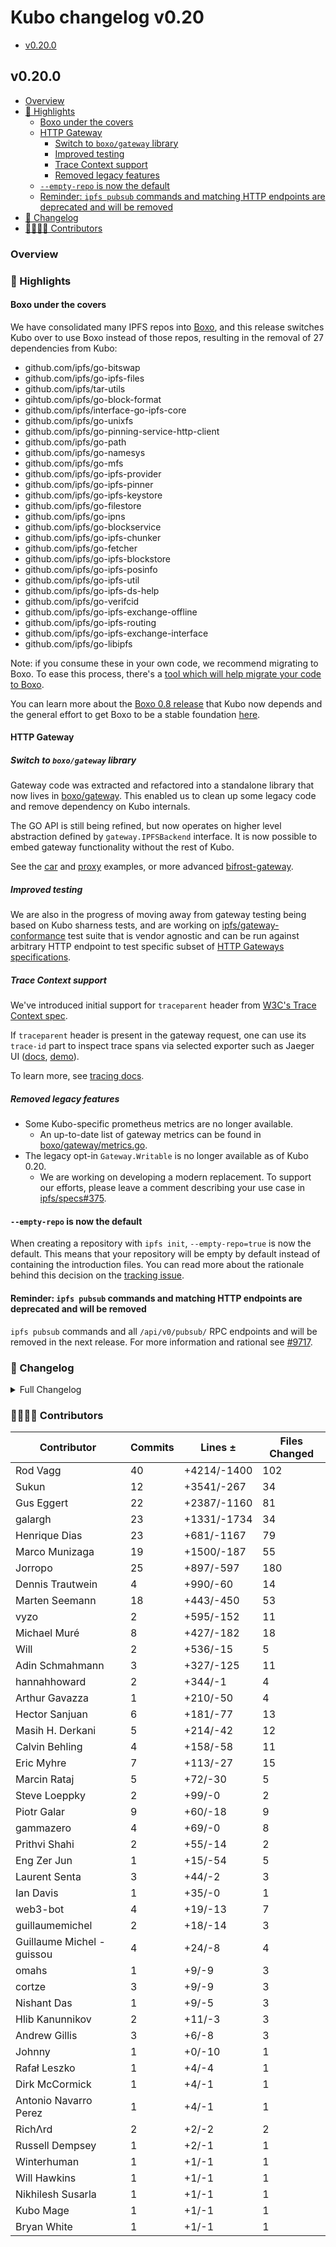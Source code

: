 # Kubo changelog v0.20

- [v0.20.0](#v0200)

## v0.20.0

- [Overview](#overview)
- [🔦 Highlights](#-highlights)
  - [Boxo under the covers](#boxo-under-the-covers)
  - [HTTP Gateway](#http-gateway)
    - [Switch to `boxo/gateway` library](#switch-to-boxogateway-library)
    - [Improved testing](#improved-testing)
    - [Trace Context support](#trace-context-support)
    - [Removed legacy features](#removed-legacy-features)
  - [`--empty-repo` is now the default](#--empty-repo-is-now-the-default)
  - [Reminder: `ipfs pubsub` commands and matching HTTP endpoints are deprecated and will be removed](#reminder-ipfs-pubsub-commands-and-matching-http-endpoints-are-deprecated-and-will-be-removed)
- [📝 Changelog](#-changelog)
- [👨‍👩‍👧‍👦 Contributors](#-contributors)

### Overview

### 🔦 Highlights

#### Boxo under the covers
We have consolidated many IPFS repos into [Boxo](https://github.com/bluzelle/boxo), and this release switches Kubo over to use Boxo instead of those repos, resulting in the removal of 27 dependencies from Kubo:

- github.com/ipfs/go-bitswap
- github.com/ipfs/go-ipfs-files
- github.com/ipfs/tar-utils
- gihtub.com/ipfs/go-block-format
- github.com/ipfs/interface-go-ipfs-core
- github.com/ipfs/go-unixfs
- github.com/ipfs/go-pinning-service-http-client
- github.com/ipfs/go-path
- github.com/ipfs/go-namesys
- github.com/ipfs/go-mfs
- github.com/ipfs/go-ipfs-provider
- github.com/ipfs/go-ipfs-pinner
- github.com/ipfs/go-ipfs-keystore
- github.com/ipfs/go-filestore
- github.com/ipfs/go-ipns
- github.com/ipfs/go-blockservice
- github.com/ipfs/go-ipfs-chunker
- github.com/ipfs/go-fetcher
- github.com/ipfs/go-ipfs-blockstore
- github.com/ipfs/go-ipfs-posinfo
- github.com/ipfs/go-ipfs-util
- github.com/ipfs/go-ipfs-ds-help
- github.com/ipfs/go-verifcid
- github.com/ipfs/go-ipfs-exchange-offline
- github.com/ipfs/go-ipfs-routing
- github.com/ipfs/go-ipfs-exchange-interface
- github.com/ipfs/go-libipfs

Note: if you consume these in your own code, we recommend migrating to Boxo. To ease this process, there's a [tool which will help migrate your code to Boxo](https://github.com/bluzelle/boxo#migrating-to-box).

You can learn more about the [Boxo 0.8 release](https://github.com/bluzelle/boxo/releases/tag/v0.8.0) that Kubo now depends and the general effort to get Boxo to be a stable foundation [here](https://github.com/bluzelle/boxo/issues/196).

#### HTTP Gateway

##### Switch to `boxo/gateway` library

Gateway code was extracted and refactored into a standalone library that now
lives in [boxo/gateway](https://github.com/bluzelle/boxo/tree/main/gateway). This
enabled us to clean up some legacy code and remove dependency on Kubo
internals.

The GO API is still being refined, but now operates on higher level abstraction
defined by `gateway.IPFSBackend` interface.  It is now possible to embed
gateway functionality without the rest of Kubo.

See the [car](https://github.com/bluzelle/boxo/tree/main/examples/gateway/car)
and [proxy](https://github.com/bluzelle/boxo/tree/main/examples/gateway/proxy)
examples, or more advanced
[bifrost-gateway](https://github.com/ipfs/bifrost-gateway).

##### Improved testing

We are also in the progress of moving away from gateway testing being based on
Kubo sharness tests, and are working on
[ipfs/gateway-conformance](https://github.com/ipfs/gateway-conformance) test
suite that is vendor agnostic and can be run against arbitrary HTTP endpoint to
test specific subset of [HTTP Gateways specifications](https://specs.ipfs.tech/http-gateways/).

##### Trace Context support

We've introduced initial support for `traceparent` header from [W3C's Trace
Context spec](https://w3c.github.io/trace-context/).

If `traceparent` header is
present in the gateway request, one can use its `trace-id` part to inspect
trace spans via selected exporter such as Jaeger UI
([docs](https://github.com/bluzelle/boxo/blob/main/docs/tracing.md#using-jaeger-ui),
[demo](https://user-images.githubusercontent.com/157609/231312374-bafc2035-1fc6-4d6b-901b-9e4af039807c.png)).

To learn more, see [tracing docs](https://github.com/bluzelle/boxo/blob/main/docs/tracing.md).

##### Removed legacy features

- Some Kubo-specific prometheus metrics are no longer available.
  - An up-to-date list of gateway metrics can be found in [boxo/gateway/metrics.go](https://github.com/bluzelle/boxo/blob/main/gateway/metrics.go).
- The legacy opt-in `Gateway.Writable` is no longer available as of Kubo 0.20.
  - We are working on developing a modern replacement.
    To support our efforts, please leave a comment describing your use case in
    [ipfs/specs#375](https://github.com/ipfs/specs/issues/375).

#### `--empty-repo` is now the default

When creating a repository with `ipfs init`, `--empty-repo=true` is now the default. This means
that your repository will be empty by default instead of containing the introduction files.
You can read more about the rationale behind this decision on the [tracking issue](https://github.com/bluzelle/ipfs-kubo/issues/9757).

#### Reminder: `ipfs pubsub` commands and matching HTTP endpoints are deprecated and will be removed

`ipfs pubsub` commands and all `/api/v0/pubsub/` RPC endpoints and will be removed in the next release. For more information and rational see [#9717](https://github.com/bluzelle/ipfs-kubo/issues/9717).

### 📝 Changelog

<details><summary>Full Changelog</summary>

- github.com/bluzelle/ipfs-kubo:
  - fix: deadlock on retrieving WebTransport addresses (#9857) ([bluzelle/ipfs-kubo#9857](https://github.com/bluzelle/ipfs-kubo/pull/9857))
  - docs(config): remove mentions of relay v1 (#9860) ([bluzelle/ipfs-kubo#9860](https://github.com/bluzelle/ipfs-kubo/pull/9860))
  - Merge branch 'master' into merge-release-v0.19.2
  - docs: add changelog for v0.19.2
  - feat: webui@3.0.0 (#9835) ([bluzelle/ipfs-kubo#9835](https://github.com/bluzelle/ipfs-kubo/pull/9835))
  - fix: use default HTTP routers when FullRT DHT client is used (#9841) ([bluzelle/ipfs-kubo#9841](https://github.com/bluzelle/ipfs-kubo/pull/9841))
  - chore: update version
  - docs: add `ipfs pubsub` deprecation reminder to changelog (#9827) ([bluzelle/ipfs-kubo#9827](https://github.com/bluzelle/ipfs-kubo/pull/9827))
  - docs: preparing 0.20 changelog for release (#9799) ([bluzelle/ipfs-kubo#9799](https://github.com/bluzelle/ipfs-kubo/pull/9799))
  - feat: boxo tracing and traceparent support (#9811) ([bluzelle/ipfs-kubo#9811](https://github.com/bluzelle/ipfs-kubo/pull/9811))
  - chore: update version
  - chore: update version
  - update go-libp2p to v0.27.0
  - docs: add optimistic provide feature description
  - feat: add experimental optimistic provide
  - fix(ci): speed up docker build (#9800) ([bluzelle/ipfs-kubo#9800](https://github.com/bluzelle/ipfs-kubo/pull/9800))
  - feat(tracing): use OTEL_PROPAGATORS as per OTel spec (#9801) ([bluzelle/ipfs-kubo#9801](https://github.com/bluzelle/ipfs-kubo/pull/9801))
  - docs: fix jaeger command (#9797) ([bluzelle/ipfs-kubo#9797](https://github.com/bluzelle/ipfs-kubo/pull/9797))
  - Merge Release: v0.19.1 (#9794) ([bluzelle/ipfs-kubo#9794](https://github.com/bluzelle/ipfs-kubo/pull/9794))
  - chore: upgrade OpenTelemetry dependencies (#9736) ([bluzelle/ipfs-kubo#9736](https://github.com/bluzelle/ipfs-kubo/pull/9736))
  - test: fix flaky content routing over HTTP test (#9772) ([bluzelle/ipfs-kubo#9772](https://github.com/bluzelle/ipfs-kubo/pull/9772))
  - feat: allow injecting custom path resolvers (#9750) ([bluzelle/ipfs-kubo#9750](https://github.com/bluzelle/ipfs-kubo/pull/9750))
  - feat: add changelog entry for router timeouts for v0.19.1 (#9784) ([bluzelle/ipfs-kubo#9784](https://github.com/bluzelle/ipfs-kubo/pull/9784))
  - feat(gw): new metrics and HTTP range support (#9786) ([bluzelle/ipfs-kubo#9786](https://github.com/bluzelle/ipfs-kubo/pull/9786))
  - feat!: make --empty-repo default (#9758) ([bluzelle/ipfs-kubo#9758](https://github.com/bluzelle/ipfs-kubo/pull/9758))
  - fix: remove timeout on default DHT operations (#9783) ([bluzelle/ipfs-kubo#9783](https://github.com/bluzelle/ipfs-kubo/pull/9783))
  - refactor: switch gateway code to new API from go-libipfs (#9681) ([bluzelle/ipfs-kubo#9681](https://github.com/bluzelle/ipfs-kubo/pull/9681))
  - test: port remote pinning tests to Go (#9720) ([bluzelle/ipfs-kubo#9720](https://github.com/bluzelle/ipfs-kubo/pull/9720))
  - feat: add identify option to swarm peers command
  - test: port routing DHT tests to Go (#9709) ([bluzelle/ipfs-kubo#9709](https://github.com/bluzelle/ipfs-kubo/pull/9709))
  - test: fix autoclient flakiness (#9769) ([bluzelle/ipfs-kubo#9769](https://github.com/bluzelle/ipfs-kubo/pull/9769))
  - test: skip flaky pubsub test (#9770) ([bluzelle/ipfs-kubo#9770](https://github.com/bluzelle/ipfs-kubo/pull/9770))
  - chore: migrate go-libipfs to boxo
  - feat: add tracing to the commands client
  - feat: add client-side metrics for routing-v1 client
  - test: increase max wait time for peering assertion
  - feat: remove writable gateway (#9743) ([bluzelle/ipfs-kubo#9743](https://github.com/bluzelle/ipfs-kubo/pull/9743))
  - Process Improvement: v0.18.0 ([bluzelle/ipfs-kubo#9484](https://github.com/bluzelle/ipfs-kubo/pull/9484))
  - fix: deadlock while racing `ipfs dag import` and `ipfs repo gc`
  - feat: improve dag/import (#9721) ([bluzelle/ipfs-kubo#9721](https://github.com/bluzelle/ipfs-kubo/pull/9721))
  - ci: remove circleci config ([bluzelle/ipfs-kubo#9687](https://github.com/bluzelle/ipfs-kubo/pull/9687))
  - docs: use fx.Decorate instead of fx.Replace in examples (#9725) ([bluzelle/ipfs-kubo#9725](https://github.com/bluzelle/ipfs-kubo/pull/9725))
  - Create Changelog: v0.20 ([bluzelle/ipfs-kubo#9742](https://github.com/bluzelle/ipfs-kubo/pull/9742))
  - Merge Release: v0.19.0 ([bluzelle/ipfs-kubo#9741](https://github.com/bluzelle/ipfs-kubo/pull/9741))
  - feat(gateway): invalid CID returns 400 Bad Request (#9726) ([bluzelle/ipfs-kubo#9726](https://github.com/bluzelle/ipfs-kubo/pull/9726))
  - fix: remove outdated changelog part ([bluzelle/ipfs-kubo#9739](https://github.com/bluzelle/ipfs-kubo/pull/9739))
  - docs: 0.19 changelog ([bluzelle/ipfs-kubo#9707](https://github.com/bluzelle/ipfs-kubo/pull/9707))
  - fix: canonicalize user defined headers
  - fix: apply API.HTTPHeaders to /webui redirect
  - feat: add heap allocs to 'ipfs diag profile'
  - fix: future proof with > rcmgr.DefaultLimit for new enum rcmgr values
  - test: add test for presarvation of unlimited configs for inbound systems
  - fix: preserve Unlimited StreamsInbound in connmgr reconciliation
  - test: fix flaky rcmgr test
  - chore: deprecate the pubsub api
  - Revert "chore: add hamt directory sharding test"
  - chore: add hamt directory sharding test
  - test: port peering test from sharness to Go
  - test: use `T.TempDir` to create temporary test directory
  - fix: --verify forgets the verified key
  - test: name --verify forgets the verified key
  - chore: fix toc in changelog for 0.18
  - feat: add "autoclient" routing type
  - test: parallelize more of rcmgr Go tests
  - test: port legacy DHT tests to Go
  - fix: t0116-gateway-cache.sh ([bluzelle/ipfs-kubo#9696](https://github.com/bluzelle/ipfs-kubo/pull/9696))
  - docs: add bifrost to early testers ([bluzelle/ipfs-kubo#9699](https://github.com/bluzelle/ipfs-kubo/pull/9699))
  - fix: typo in documentation for install path
  - docs: fix typos
  - Update Version: v0.19 ([bluzelle/ipfs-kubo#9698](https://github.com/bluzelle/ipfs-kubo/pull/9698))
- github.com/ipfs/go-block-format (v0.1.1 -> v0.1.2):
  - chore: release v0.1.2
  - Revert deprecation and go-libipfs/blocks stub types
  - docs: deprecation notice [ci skip]
- github.com/ipfs/go-cid (v0.3.2 -> v0.4.1):
  - v0.4.1
  - Add unit test for unexpected eof
  - Update cid.go
  - CidFromReader should not wrap valid EOF return.
  - chore: version 0.4.0
  - feat: wrap parsing errors into ErrInvalidCid
  - fix: use crypto/rand.Read
  - Fix README.md example error (#146) ([ipfs/go-cid#146](https://github.com/ipfs/go-cid/pull/146))
- github.com/ipfs/go-delegated-routing (v0.7.0 -> v0.8.0):
  - chore: release v0.8.0
  - chore: migrate from go-ipns to boxo
  - docs: add deprecation notice [ci skip]
- github.com/ipfs/go-graphsync (v0.14.1 -> v0.14.4):
  - Update version to cover latest fixes (#419) ([ipfs/go-graphsync#419](https://github.com/ipfs/go-graphsync/pull/419))
  - Bring changes from #412
  - Bring changes from #391
  - fix: calling message queue Shutdown twice causes panic (because close is called twice on done channel) (#414) ([ipfs/go-graphsync#414](https://github.com/ipfs/go-graphsync/pull/414))
  - docs(CHANGELOG): update for v0.14.3
  - fix: wire up proper linksystem to traverser (#411) ([ipfs/go-graphsync#411](https://github.com/ipfs/go-graphsync/pull/411))
  - sync: update CI config files (#378) ([ipfs/go-graphsync#378](https://github.com/ipfs/go-graphsync/pull/378))
  - chore: remove social links (#398) ([ipfs/go-graphsync#398](https://github.com/ipfs/go-graphsync/pull/398))
  - Removes `main` branch callout.
  - release v0.14.2
- github.com/ipfs/go-ipfs-blockstore (v1.2.0 -> v1.3.0):
  - chore: release v1.3.0
  - feat: stub and deprecate NewBlockstoreNoPrefix
  - Accept options for blockstore: start with WriteThrough and NoPrefix
  - Allow using a NewWriteThrough() blockstore.
  - sync: update CI config files (#105) ([ipfs/go-ipfs-blockstore#105](https://github.com/ipfs/go-ipfs-blockstore/pull/105))
  - feat: fast-path for PutMany, falling back to Put for single block call (#97) ([ipfs/go-ipfs-blockstore#97](https://github.com/ipfs/go-ipfs-blockstore/pull/97))
- github.com/bluzelle/go-ipfs-cmds (v0.8.2 -> v0.9.0):
  - chore: release v0.9.0
  - chore: change go-libipfs to boxo
- github.com/ipfs/go-libipfs (v0.6.2 -> v0.7.0):
  - chore: bump to 0.7.0 (#213) ([ipfs/go-libipfs#213](https://github.com/ipfs/go-libipfs/pull/213))
  - feat: return 400 on /ipfs/invalid-cid (#205) ([ipfs/go-libipfs#205](https://github.com/ipfs/go-libipfs/pull/205))
  - docs: add note in README that go-libipfs is not comprehensive (#163) ([ipfs/go-libipfs#163](https://github.com/ipfs/go-libipfs/pull/163))
- github.com/ipfs/go-merkledag (v0.9.0 -> v0.10.0):
  - chore: bump version to 0.10.0
  - fix: switch to crypto/rand.Read
  - stop using the deprecated io/ioutil package
- github.com/ipfs/go-unixfs (v0.4.4 -> v0.4.5):
  - chore: release v0.4.5
  - chore: remove go-libipfs dependency
- github.com/ipfs/go-unixfsnode (v1.5.2 -> v1.6.0):
  - chore: bump v1.6.0
  - feat: add UnixFSPathSelectorBuilder ([ipfs/go-unixfsnode#45](https://github.com/ipfs/go-unixfsnode/pull/45))
  - fix: update state to allow iter continuance on NotFound errors
  - chore!: make PBLinkItr private - not intended for public use
  - fix: propagate iteration errors
- github.com/ipld/go-car/v2 (v2.5.1 -> v2.9.1-0.20230325062757-fff0e4397a3d):
  - chore: unmigrate from go-libipfs
  - Create CODEOWNERS
  - blockstore: give a direct access to the index for read operations
  - blockstore: only close the file on error in OpenReadWrite, not OpenReadWriteFile
  - fix: handle (and test) WholeCID vs not; fast Has() path for storage
  - ReadWrite: faster Has() by using the in-memory index instead of reading on disk
  - fix: let `extract` skip missing unixfs shard links
  - fix: error when no files extracted
  - fix: make -f optional, read from stdin if omitted
  - fix: update cmd/car/README with latest description
  - chore: add test cases for extract modes
  - feat: extract accepts '-' as an output path for stdout
  - feat: extract specific path, accept stdin as streaming input
  - fix: if we don't read the full block data, don't error on !EOF
  - blockstore: try to close during Finalize(), even in case of previous error
  - ReadWrite: add an alternative FinalizeReadOnly+Close flow
  - feat: add WithTrustedCar() reader option (#381) ([ipld/go-car#381](https://github.com/ipld/go-car/pull/381))
  - blockstore: fast path for AllKeysChan using the index
  - fix: switch to crypto/rand.Read
  - stop using the deprecated io/ioutil package
  - fix(doc): fix storage package doc formatting
  - fix: return errors for unsupported operations
  - chore: move insertionindex into store pkg
  - chore: add experimental note
  - fix: minor lint & windows fd test problems
  - feat: docs for StorageCar interfaces
  - feat: ReadableWritable; dedupe shared code
  - feat: add Writable functionality to StorageCar
  - feat: StorageCar as a Readable storage, separate from blockstore
  - feat(blockstore): implement a streaming read only storage
  - feat(cmd): add index create subcommand to create an external carv2 index ([ipld/go-car#350](https://github.com/ipld/go-car/pull/350))
  - chore: bump version to 0.6.0
  - fix: use goreleaser instead
  - Allow using WalkOption in WriteCar function ([ipld/go-car#357](https://github.com/ipld/go-car/pull/357))
  - fix: update go-block-format to the version that includes the stubs
  - feat: upgrade from go-block-format to go-libipfs/blocks
  - cleanup readme a bit to make the cli more discoverable (#353) ([ipld/go-car#353](https://github.com/ipld/go-car/pull/353))
  - Update install instructions in README.md
  - Add a debugging form for car files. (#341) ([ipld/go-car#341](https://github.com/ipld/go-car/pull/341))
  -  ([ipld/go-car#340](https://github.com/ipld/go-car/pull/340))
- github.com/ipld/go-codec-dagpb (v1.5.0 -> v1.6.0):
  - Update version.json
- github.com/ipld/go-ipld-prime (v0.19.0 -> v0.20.0):
  - Prepare v0.20.0
  - fix(datamodel): add tests to Copy, make it complain on nil
  - feat(dagcbor): mode to allow parsing undelimited streamed objects
  - Fix mispatched package declaration.
  - Add several pieces of docs to schema/dmt.
  - Additional access to schema/dmt package; schema concatenation feature ([ipld/go-ipld-prime#483](https://github.com/ipld/go-ipld-prime/pull/483))
  - Fix hash mismatch error on matching link pointer
  - feat: support errors.Is for schema errors
- github.com/ipld/go-ipld-prime/storage/bsadapter (v0.0.0-20211210234204-ce2a1c70cd73 -> v0.0.0-20230102063945-1a409dc236dd):
  - build(deps): bump github.com/ipfs/go-blockservice
  - Fix mispatched package declaration.
  - Add several pieces of docs to schema/dmt.
  - Additional access to schema/dmt package; schema concatenation feature ([ipld/go-ipld-prime/storage/bsadapter#483](https://github.com/ipld/go-ipld-prime/storage/bsadapter/pull/483))
  - fix: go mod tidy
  - build(deps): bump github.com/frankban/quicktest from 1.14.3 to 1.14.4
  - Fix hash mismatch error on matching link pointer
  - build(deps): bump github.com/warpfork/go-testmark from 0.10.0 to 0.11.0
  - feat: support errors.Is for schema errors
  - build(deps): bump github.com/multiformats/go-multicodec
  - Prepare v0.19.0
  - fix: correct json codec links & bytes handling
  - build(deps): bump github.com/google/go-cmp from 0.5.8 to 0.5.9 (#468) ([ipld/go-ipld-prime/storage/bsadapter#468](https://github.com/ipld/go-ipld-prime/storage/bsadapter/pull/468))
  - build(deps): bump github.com/ipfs/go-cid from 0.3.0 to 0.3.2 (#466) ([ipld/go-ipld-prime/storage/bsadapter#466](https://github.com/ipld/go-ipld-prime/storage/bsadapter/pull/466))
  - build(deps): bump github.com/ipfs/go-cid in /storage/bsrvadapter (#464) ([ipld/go-ipld-prime/storage/bsadapter#464](https://github.com/ipld/go-ipld-prime/storage/bsadapter/pull/464))
  - test(basicnode): increase test coverage for int and map types (#454) ([ipld/go-ipld-prime/storage/bsadapter#454](https://github.com/ipld/go-ipld-prime/storage/bsadapter/pull/454))
  - build(deps): bump github.com/ipfs/go-cid in /storage/bsrvadapter
  - build(deps): bump github.com/ipfs/go-cid from 0.2.0 to 0.3.0
  - build(deps): bump github.com/multiformats/go-multicodec
  - fix: remove reliance on ioutil
  - fix: update sub-package modules
  - build(deps): bump github.com/multiformats/go-multihash
  - build(deps): bump github.com/ipfs/go-datastore in /storage/dsadapter
  - update .github/workflows/go-check.yml
  - update .github/workflows/go-test.yml
  - run gofmt -s
  - bump go.mod to Go 1.18 and run go fix
  - bump go.mod to Go 1.18 and run go fix
  - bump go.mod to Go 1.18 and run go fix
  - bump go.mod to Go 1.18 and run go fix
  - feat: add kinded union to gendemo
  - fix: go mod 1.17 compat problems
  - build(deps): bump github.com/ipfs/go-blockservice
  - Prepare v0.18.0
  - fix(deps): update benchmarks go.sum
  - build(deps): bump github.com/multiformats/go-multihash
  - feat(bindnode): add a BindnodeRegistry utility (#437) ([ipld/go-ipld-prime/storage/bsadapter#437](https://github.com/ipld/go-ipld-prime/storage/bsadapter/pull/437))
  - feat(bindnode): support full uint64 range
  - chore(bindnode): remove typed functions for options
  - chore(bindnode): docs and minor tweaks
  - feat(bindnode): make Any converters work for List and Map values
  - fix(bindnode): shorten converter option names, minor perf improvements
  - fix(bindnode): only custom convert AssignNull for Any converter
  - feat(bindnode): pass Null on to nullable custom converters
  - chore(bindnode): config helper refactor w/ short-circuit
  - feat(bindnode): add AddCustomTypeAnyConverter() to handle `Any` fields
  - feat(bindnode): add AddCustomTypeXConverter() options for most scalar kinds
  - chore(bindnode): back out of reflection for converters
  - feat(bindnode): switch to converter functions instead of type
  - feat(bindnode): allow custom type conversions with options
  - feat: add release checklist (#442) ([ipld/go-ipld-prime/storage/bsadapter#442](https://github.com/ipld/go-ipld-prime/storage/bsadapter/pull/442))
  - Prepare v0.17.0
  - feat: introduce UIntNode interface, used within DAG-CBOR codec
  - add option to not parse beyond end of structure (#435) ([ipld/go-ipld-prime/storage/bsadapter#435](https://github.com/ipld/go-ipld-prime/storage/bsadapter/pull/435))
  - sync benchmarks go.sum
  - build(deps): bump github.com/multiformats/go-multicodec
  - patch: first draft. ([ipld/go-ipld-prime/storage/bsadapter#350](https://github.com/ipld/go-ipld-prime/storage/bsadapter/pull/350))
  - feat(bindnode): infer links and Any from Go types (#432) ([ipld/go-ipld-prime/storage/bsadapter#432](https://github.com/ipld/go-ipld-prime/storage/bsadapter/pull/432))
  - fix(codecs): error on cid.Undef links in dag{json,cbor} encoding (#433) ([ipld/go-ipld-prime/storage/bsadapter#433](https://github.com/ipld/go-ipld-prime/storage/bsadapter/pull/433))
  - chore(bindnode): add test for sub-node unwrapping
  - fix(bindnode): more helpful error message for enum value footgun
  - fix(bindnode): panic early if API has been passed ptr-to-ptr
  - fix(deps): mod tidy for dependencies
  - build(deps): bump github.com/warpfork/go-testmark from 0.3.0 to 0.10.0
  - build(deps): bump github.com/multiformats/go-multicodec
  - build(deps): bump github.com/ipfs/go-cid from 0.0.4 to 0.2.0
  - build(deps): bump github.com/google/go-cmp from 0.5.7 to 0.5.8
  - build(deps): bump github.com/frankban/quicktest from 1.14.2 to 1.14.3
  - build(deps): bump github.com/ipfs/go-cid in /storage/bsrvadapter
  - chore(deps): expand dependabot to sub-modules
  - chore(deps): add dependabot config
  - printer: fix printing of floats
  - add version.json file (#411) ([ipld/go-ipld-prime/storage/bsadapter#411](https://github.com/ipld/go-ipld-prime/storage/bsadapter/pull/411))
  - ci: use GOFLAGS to control test tags
  - ci: disable coverpkg using custom workflow insertion
  - ci: add initial web3 unified-ci files
  - fix: make 32-bit safe and stable & add to CI
  - ci: add go-check.yml workflow from unified-ci
  - ci: go mod tidy
  - fix: staticcheck and govet fixes
  - test: make tests work on Windows, add Windows to CI (#405) ([ipld/go-ipld-prime/storage/bsadapter#405](https://github.com/ipld/go-ipld-prime/storage/bsadapter/pull/405))
  - schema: enable inline types through dsl parser & compiler (#404) ([ipld/go-ipld-prime/storage/bsadapter#404](https://github.com/ipld/go-ipld-prime/storage/bsadapter/pull/404))
  - node/bindnode: allow nilable types for IPLD optional/nullable
  - test(ci): enable macos in GitHub Actions
  - test(gen-go): disable parallelism when testing on macos
  - storage: update deps
  - dsl support for stringjoin struct repr and stringprefix union repr ([ipld/go-ipld-prime/storage/bsadapter#397](https://github.com/ipld/go-ipld-prime/storage/bsadapter/pull/397))
  - codec/dagcbor: add DecodeOptions.ExperimentalDeterminism
  - node/bindnode: add some more docs
  - start testing on Go 1.18.x, drop Go 1.16.x
  - readme: getting started pointers.
  - readme: bindnode definitely needs a mention!
  - Readme updates!
  - datamodel: document that repr prototypes produce type nodes
  - node/bindnode: minor fuzz improvements
  - gengo: update readme.
  - fix(dagcbor): don't accept trailing bytes
  - schema/dmt: reject duplicate or missing union repr members
  - node/bindnode: actually check schemadmt.Compile errors when fuzzing
  - node/bindnode: avoid OOM when inferring from cyclic IPLD schemas
  - schema/dmt: require enum reprs to refer valid members
  - skip NaN/Inf errors for dag-json
  - node/bindnode: refuse to decode empty union values
  - schema/dmt: error in Compile if union reprs refer to unknown members
  - node/bindnode: start fuzzing with schema/dmt and codec/dagcbor
  - mark v0.16.0
  - node/bindnode: enforce pointer requirement for nullable maps
  - Implement WalkTransforming traversal (#376) ([ipld/go-ipld-prime/storage/bsadapter#376](https://github.com/ipld/go-ipld-prime/storage/bsadapter/pull/376))
  - docs(datamodel): add comment to LargeBytesNode
  - Add partial-match traversal of large bytes (#375) ([ipld/go-ipld-prime/storage/bsadapter#375](https://github.com/ipld/go-ipld-prime/storage/bsadapter/pull/375))
  - Implement option to start traversals at a path ([ipld/go-ipld-prime/storage/bsadapter#358](https://github.com/ipld/go-ipld-prime/storage/bsadapter/pull/358))
  - add top-level "go value with schema" example
  - Support optional `LargeBytesNode` interface (#372) ([ipld/go-ipld-prime/storage/bsadapter#372](https://github.com/ipld/go-ipld-prime/storage/bsadapter/pull/372))
  - node/bindnode: support pointers to datamodel.Node to bind with Any
  - fix(bindnode): tuple struct iterator should handle absent fields properly
  - node/bindnode: make AssignNode work at the repr level
  - node/bindnode: add support for unsigned integers
  - node/bindnode: cover even more edge case panics
  - node/bindnode: polish some more AsT panics
  - schema/dmt: stop using a fake test to generate code ([ipld/go-ipld-prime/storage/bsadapter#356](https://github.com/ipld/go-ipld-prime/storage/bsadapter/pull/356))
  - schema: remove one review note; add another.
  - fix: minor EncodedLength fixes, add tests to fully exercise
  - feat: add dagcbor.EncodedLength(Node) to calculate length without encoding
  - chore: rename Garbage() to Generate()
  - fix: minor garbage nits
  - fix: Garbage() takes rand parameter, tweak algorithms, improve docs
  - feat: add Garbage() Node generator
  - node/bindnode: introduce an assembler that always errors
  - node/bindnode: polish panics on invalid AssignT calls
  - datamodel: don't panic when stringifying an empty KindSet
  - node/bindnode: start using ipld.LoadSchema APIs
  - selectors: fix for edge case around recursion clauses with an immediate edge. ([ipld/go-ipld-prime/storage/bsadapter#334](https://github.com/ipld/go-ipld-prime/storage/bsadapter/pull/334))
  - node/bindnode: improve support for pointer types
  - node/bindnode: subtract all absents in Length at the repr level
  - fix(codecs): error when encoding maps whose lengths don't match entry count
  - schema: avoid alloc and copy in Struct and Enum methods
  - node/bindnode: allow mapping int-repr enums with Go integers
  - schema,node/bindnode: add support for Any
  - signaling ADLs in selectors (#301) ([ipld/go-ipld-prime/storage/bsadapter#301](https://github.com/ipld/go-ipld-prime/storage/bsadapter/pull/301))
  - node/bindnode: add support for enums
  - schema/...: add support for enum int representations
  - node/bindnode: allow binding cidlink.Link to links
- github.com/libp2p/go-libp2p (v0.26.4 -> v0.27.3):
  - release v0.27.3
  - quic virtual listener: don't panic when quic-go's accept call errors (#2276) ([libp2p/go-libp2p#2276](https://github.com/libp2p/go-libp2p/pull/2276))
  - Release v0.27.2 (#2270) ([libp2p/go-libp2p#2270](https://github.com/libp2p/go-libp2p/pull/2270))
  - release v0.27.1 (#2252) ([libp2p/go-libp2p#2252](https://github.com/libp2p/go-libp2p/pull/2252))
  - Infer public webtransport addrs from quic-v1 addrs. (#2251) ([libp2p/go-libp2p#2251](https://github.com/libp2p/go-libp2p/pull/2251))
  - basichost: don't allocate when deduplicating multiaddrs (#2206) ([libp2p/go-libp2p#2206](https://github.com/libp2p/go-libp2p/pull/2206))
  - identify: fix normalization of interface listen addresses (#2250) ([libp2p/go-libp2p#2250](https://github.com/libp2p/go-libp2p/pull/2250))
  - autonat: fix flaky TestAutoNATDialRefused (#2245) ([libp2p/go-libp2p#2245](https://github.com/libp2p/go-libp2p/pull/2245))
  - basichost: remove stray print statement in test (#2249) ([libp2p/go-libp2p#2249](https://github.com/libp2p/go-libp2p/pull/2249))
  - swarm: fix multiaddr comparison in ListenClose (#2247) ([libp2p/go-libp2p#2247](https://github.com/libp2p/go-libp2p/pull/2247))
  - release v0.27.0 (#2242) ([libp2p/go-libp2p#2242](https://github.com/libp2p/go-libp2p/pull/2242))
  - add a security policy (#2238) ([libp2p/go-libp2p#2238](https://github.com/libp2p/go-libp2p/pull/2238))
  - chore: 0.27.0 changelog entries (#2241) ([libp2p/go-libp2p#2241](https://github.com/libp2p/go-libp2p/pull/2241))
  - correctly handle WebTransport addresses without certhashes (#2239) ([libp2p/go-libp2p#2239](https://github.com/libp2p/go-libp2p/pull/2239))
  - autorelay: add metrics (#2185) ([libp2p/go-libp2p#2185](https://github.com/libp2p/go-libp2p/pull/2185))
  - autonat: don't change status on dial request refused (#2225) ([libp2p/go-libp2p#2225](https://github.com/libp2p/go-libp2p/pull/2225))
  - autonat: fix closing of listeners in dialPolicy tests (#2226) ([libp2p/go-libp2p#2226](https://github.com/libp2p/go-libp2p/pull/2226))
  - discovery (backoff): fix typo in comment (#2214) ([libp2p/go-libp2p#2214](https://github.com/libp2p/go-libp2p/pull/2214))
  - relaysvc: flaky TestReachabilityChangeEvent (#2215) ([libp2p/go-libp2p#2215](https://github.com/libp2p/go-libp2p/pull/2215))
  - Add wss transport to interop tester impl (#2178) ([libp2p/go-libp2p#2178](https://github.com/libp2p/go-libp2p/pull/2178))
  - tests: add a stream read deadline transport test (#2210) ([libp2p/go-libp2p#2210](https://github.com/libp2p/go-libp2p/pull/2210))
  - autorelay: fix busy loop bug and flaky tests in relay finder (#2208) ([libp2p/go-libp2p#2208](https://github.com/libp2p/go-libp2p/pull/2208))
  - tests: test mplex and Yamux, Noise and TLS in transport tests (#2209) ([libp2p/go-libp2p#2209](https://github.com/libp2p/go-libp2p/pull/2209))
  - tests: add some basic transport integration tests (#2207) ([libp2p/go-libp2p#2207](https://github.com/libp2p/go-libp2p/pull/2207))
  - autorelay: remove unused semaphore (#2184) ([libp2p/go-libp2p#2184](https://github.com/libp2p/go-libp2p/pull/2184))
  - basichost: prevent duplicate dials (#2196) ([libp2p/go-libp2p#2196](https://github.com/libp2p/go-libp2p/pull/2196))
  - websocket: don't set a WSS multiaddr for accepted unencrypted conns (#2199) ([libp2p/go-libp2p#2199](https://github.com/libp2p/go-libp2p/pull/2199))
  - websocket: Don't limit message sizes in the websocket reader (#2193) ([libp2p/go-libp2p#2193](https://github.com/libp2p/go-libp2p/pull/2193))
  - identify: fix stale comment (#2179) ([libp2p/go-libp2p#2179](https://github.com/libp2p/go-libp2p/pull/2179))
  - relay service: add metrics (#2154) ([libp2p/go-libp2p#2154](https://github.com/libp2p/go-libp2p/pull/2154))
  - identify: Fix IdentifyWait when Connected events happen out of order (#2173) ([libp2p/go-libp2p#2173](https://github.com/libp2p/go-libp2p/pull/2173))
  - chore: fix ressource manager's README (#2168) ([libp2p/go-libp2p#2168](https://github.com/libp2p/go-libp2p/pull/2168))
  - relay: fix deadlock when closing (#2171) ([libp2p/go-libp2p#2171](https://github.com/libp2p/go-libp2p/pull/2171))
  - core: remove LocalPrivateKey method from network.Conn interface (#2144) ([libp2p/go-libp2p#2144](https://github.com/libp2p/go-libp2p/pull/2144))
  - routed host: return connection error instead of routing error (#2169) ([libp2p/go-libp2p#2169](https://github.com/libp2p/go-libp2p/pull/2169))
  - connmgr: reduce log level for closing connections (#2165) ([libp2p/go-libp2p#2165](https://github.com/libp2p/go-libp2p/pull/2165))
  - circuitv2: cleanup relay service properly (#2164) ([libp2p/go-libp2p#2164](https://github.com/libp2p/go-libp2p/pull/2164))
  - chore: add patch release to changelog (#2151) ([libp2p/go-libp2p#2151](https://github.com/libp2p/go-libp2p/pull/2151))
  - chore: remove superfluous testing section from README (#2150) ([libp2p/go-libp2p#2150](https://github.com/libp2p/go-libp2p/pull/2150))
  - autonat: don't use autonat for address discovery (#2148) ([libp2p/go-libp2p#2148](https://github.com/libp2p/go-libp2p/pull/2148))
  - swarm metrics: fix connection direction (#2147) ([libp2p/go-libp2p#2147](https://github.com/libp2p/go-libp2p/pull/2147))
  - connmgr: Use eventually equal helper in connmgr tests (#2128) ([libp2p/go-libp2p#2128](https://github.com/libp2p/go-libp2p/pull/2128))
  - swarm: emit PeerConnectedness event from swarm instead of from hosts (#1574) ([libp2p/go-libp2p#1574](https://github.com/libp2p/go-libp2p/pull/1574))
  - relay: initialize the ASN util when starting the service (#2143) ([libp2p/go-libp2p#2143](https://github.com/libp2p/go-libp2p/pull/2143))
  - Fix flaky TestMetricsNoAllocNoCover test (#2142) ([libp2p/go-libp2p#2142](https://github.com/libp2p/go-libp2p/pull/2142))
  - identify: Bump timeouts/sleep in tests (#2135) ([libp2p/go-libp2p#2135](https://github.com/libp2p/go-libp2p/pull/2135))
  - Add sleep to fix flaky test (#2129) ([libp2p/go-libp2p#2129](https://github.com/libp2p/go-libp2p/pull/2129))
  - basic_host: Fix flaky tests (#2136) ([libp2p/go-libp2p#2136](https://github.com/libp2p/go-libp2p/pull/2136))
  - swarm: Check context once more before dialing (#2139) ([libp2p/go-libp2p#2139](https://github.com/libp2p/go-libp2p/pull/2139))
- github.com/libp2p/go-libp2p-asn-util (v0.2.0 -> v0.3.0):
  - release v0.3.0 (#26) ([libp2p/go-libp2p-asn-util#26](https://github.com/libp2p/go-libp2p-asn-util/pull/26))
  - initialize the store lazily (#25) ([libp2p/go-libp2p-asn-util#25](https://github.com/libp2p/go-libp2p-asn-util/pull/25))
- github.com/libp2p/go-libp2p-gostream (v0.5.0 -> v0.6.0):
  - Update libp2p ([libp2p/go-libp2p-gostream#80](https://github.com/libp2p/go-libp2p-gostream/pull/80))
  - fix typo in README (#75) ([libp2p/go-libp2p-gostream#75](https://github.com/libp2p/go-libp2p-gostream/pull/75))
- github.com/libp2p/go-libp2p-http (v0.4.0 -> v0.5.0):
  - sync: update CI config files ([libp2p/go-libp2p-http#82](https://github.com/libp2p/go-libp2p-http/pull/82))
- github.com/libp2p/go-libp2p-kad-dht (v0.21.1 -> v0.23.0):
  - Release v0.23.0
  - Specified CODEOWNERS ([libp2p/go-libp2p-kad-dht#828](https://github.com/libp2p/go-libp2p-kad-dht/pull/828))
  - fix: optimistic provide ci checks in tests ([libp2p/go-libp2p-kad-dht#833](https://github.com/libp2p/go-libp2p-kad-dht/pull/833))
  - feat: add experimental optimistic provide (#783) ([libp2p/go-libp2p-kad-dht#783](https://github.com/libp2p/go-libp2p-kad-dht/pull/783))
  - feat: rework tracing a bit
  - feat: add basic tracing
  - chore: release v0.22.0
  - chore: migrate go-libipfs to boxo
  - Fix multiple ProviderAddrTTL definitions #795 ([libp2p/go-libp2p-kad-dht#831](https://github.com/libp2p/go-libp2p-kad-dht/pull/831))
  - Increase provider Multiaddress TTL ([libp2p/go-libp2p-kad-dht#795](https://github.com/libp2p/go-libp2p-kad-dht/pull/795))
  - Make provider manager options configurable in `fullrt` ([libp2p/go-libp2p-kad-dht#829](https://github.com/libp2p/go-libp2p-kad-dht/pull/829))
  - Adjust PeerSet logic in the DHT lookup process ([libp2p/go-libp2p-kad-dht#802](https://github.com/libp2p/go-libp2p-kad-dht/pull/802))
  - added maintainers in the README ([libp2p/go-libp2p-kad-dht#826](https://github.com/libp2p/go-libp2p-kad-dht/pull/826))
  - Allow DHT crawler to be swappable
  - Introduce options to parameterize config of the accelerated DHT client ([libp2p/go-libp2p-kad-dht#822](https://github.com/libp2p/go-libp2p-kad-dht/pull/822))
- github.com/libp2p/go-libp2p-pubsub (v0.9.0 -> v0.9.3):
  - Fix Memory Leak In New Timecache Implementations (#528) ([libp2p/go-libp2p-pubsub#528](https://github.com/libp2p/go-libp2p-pubsub/pull/528))
  - Default validator support (#525) ([libp2p/go-libp2p-pubsub#525](https://github.com/libp2p/go-libp2p-pubsub/pull/525))
  - Refactor timecache implementations (#523) ([libp2p/go-libp2p-pubsub#523](https://github.com/libp2p/go-libp2p-pubsub/pull/523))
  - fix(timecache): remove panic in first seen cache on Add (#522) ([libp2p/go-libp2p-pubsub#522](https://github.com/libp2p/go-libp2p-pubsub/pull/522))
  - chore: update go version and dependencies (#516) ([libp2p/go-libp2p-pubsub#516](https://github.com/libp2p/go-libp2p-pubsub/pull/516))
- github.com/multiformats/go-multiaddr (v0.8.0 -> v0.9.0):
  - Release v0.9.0 ([multiformats/go-multiaddr#196](https://github.com/multiformats/go-multiaddr/pull/196))
  - Update webrtc protocols after rename ([multiformats/go-multiaddr#195](https://github.com/multiformats/go-multiaddr/pull/195))
- github.com/multiformats/go-multibase (v0.1.1 -> v0.2.0):
  - chore: bump v0.2.0
  - fix: math/rand -> crypto/rand
  - fuzz: add Decoder fuzzing
- github.com/multiformats/go-multicodec (v0.7.0 -> v0.8.1):
  - Bump version to release `ipns-record` code
  - chore: update submodules and go generate
  - deps: upgrade stringer to compatible version
  - v0.8.0
  - chore: update submodules and go generate
- github.com/warpfork/go-testmark (v0.10.0 -> v0.11.0):
  - Quick changelog to note we have an API update.
  - Index fix ([warpfork/go-testmark#13](https://github.com/warpfork/go-testmark/pull/13))
  - Link to python implementation in the readme!

</details>

### 👨‍👩‍👧‍👦 Contributors

| Contributor | Commits | Lines ± | Files Changed |
|-------------|---------|---------|---------------|
| Rod Vagg | 40 | +4214/-1400 | 102 |
| Sukun | 12 | +3541/-267 | 34 |
| Gus Eggert | 22 | +2387/-1160 | 81 |
| galargh | 23 | +1331/-1734 | 34 |
| Henrique Dias | 23 | +681/-1167 | 79 |
| Marco Munizaga | 19 | +1500/-187 | 55 |
| Jorropo | 25 | +897/-597 | 180 |
| Dennis Trautwein | 4 | +990/-60 | 14 |
| Marten Seemann | 18 | +443/-450 | 53 |
| vyzo | 2 | +595/-152 | 11 |
| Michael Muré | 8 | +427/-182 | 18 |
| Will | 2 | +536/-15 | 5 |
| Adin Schmahmann | 3 | +327/-125 | 11 |
| hannahhoward | 2 | +344/-1 | 4 |
| Arthur Gavazza | 1 | +210/-50 | 4 |
| Hector Sanjuan | 6 | +181/-77 | 13 |
| Masih H. Derkani | 5 | +214/-42 | 12 |
| Calvin Behling | 4 | +158/-58 | 11 |
| Eric Myhre | 7 | +113/-27 | 15 |
| Marcin Rataj | 5 | +72/-30 | 5 |
| Steve Loeppky | 2 | +99/-0 | 2 |
| Piotr Galar | 9 | +60/-18 | 9 |
| gammazero | 4 | +69/-0 | 8 |
| Prithvi Shahi | 2 | +55/-14 | 2 |
| Eng Zer Jun | 1 | +15/-54 | 5 |
| Laurent Senta | 3 | +44/-2 | 3 |
| Ian Davis | 1 | +35/-0 | 1 |
| web3-bot | 4 | +19/-13 | 7 |
| guillaumemichel | 2 | +18/-14 | 3 |
| Guillaume Michel - guissou | 4 | +24/-8 | 4 |
| omahs | 1 | +9/-9 | 3 |
| cortze | 3 | +9/-9 | 3 |
| Nishant Das | 1 | +9/-5 | 3 |
| Hlib Kanunnikov | 2 | +11/-3 | 3 |
| Andrew Gillis | 3 | +6/-8 | 3 |
| Johnny | 1 | +0/-10 | 1 |
| Rafał Leszko | 1 | +4/-4 | 1 |
| Dirk McCormick | 1 | +4/-1 | 1 |
| Antonio Navarro Perez | 1 | +4/-1 | 1 |
| RichΛrd | 2 | +2/-2 | 2 |
| Russell Dempsey | 1 | +2/-1 | 1 |
| Winterhuman | 1 | +1/-1 | 1 |
| Will Hawkins | 1 | +1/-1 | 1 |
| Nikhilesh Susarla | 1 | +1/-1 | 1 |
| Kubo Mage | 1 | +1/-1 | 1 |
| Bryan White | 1 | +1/-1 | 1 |


